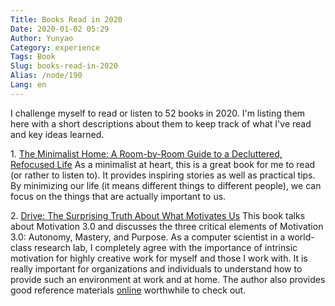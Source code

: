 ```yaml
---
Title: Books Read in 2020
Date: 2020-01-02 05:29
Author: Yunyao
Category: experience
Tags: Book
Slug: books-read-in-2020
Alias: /node/190
Lang: en
---
```


I challenge myself to read or listen to 52 books in 2020. I'm listing them here with a short descriptions about them to keep track of what I've read and key ideas learned.

1\. [The Minimalist Home: A Room-by-Room Guide to a Decluttered, Refocused Life](https://amzn.to/2QARQhS) As a minimalist at heart, this is a great book for me to read (or rather to listen to). It provides inspiring stories as well as practical tips. By minimizing our life (it means different things to different people), we can focus on the things that are actually important to us.

2. [Drive: The Surprising Truth About What Motivates Us](https://amzn.to/39ZVb30) This book talks about Motivation 3.0 and discusses the three critical elements of Motivation 3.0: Autonomy, Mastery, and Purpose. As a computer scientist in a world-class research lab, I completely agree with the importance of intrinsic motivation for highly creative work for myself and those I work with. It is really important for organizations and individuals to understand how to provide such an environment at work and at home. The author also provides good reference materials [online](https://www.danpink.com/resources/) worthwhile to check out. 

 
